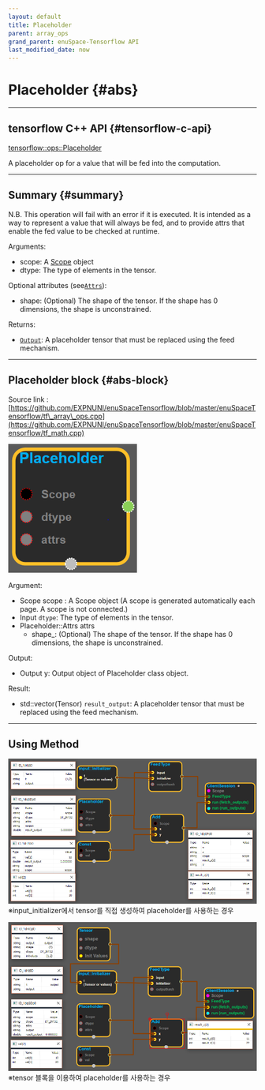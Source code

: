 ```yaml
--- 
layout: default 
title: Placeholder 
parent: array_ops 
grand_parent: enuSpace-Tensorflow API 
last_modified_date: now 
--- 
```


# Placeholder {#abs}

---

## tensorflow C++ API {#tensorflow-c-api}

[tensorflow::ops::Placeholder](https://www.tensorflow.org/api_docs/cc/class/tensorflow/ops/placeholder.html)

A placeholder op for a value that will be fed into the computation.

---

## Summary {#summary}

N.B. This operation will fail with an error if it is executed. It is intended as a way to represent a value that will always be fed, and to provide attrs that enable the fed value to be checked at runtime.

Arguments:

* scope: A [Scope](https://www.tensorflow.org/api_docs/cc/class/tensorflow/scope.html#classtensorflow_1_1_scope) object
* dtype: The type of elements in the tensor.

Optional attributes \(see[`Attrs`](https://www.tensorflow.org/api_docs/cc/struct/tensorflow/ops/placeholder/attrs.html#structtensorflow_1_1ops_1_1_placeholder_1_1_attrs)\):

* shape: \(Optional\) The shape of the tensor. If the shape has 0 dimensions, the shape is unconstrained.

Returns:

* [`Output`](https://www.tensorflow.org/api_docs/cc/class/tensorflow/output.html#classtensorflow_1_1_output): A placeholder tensor that must be replaced using the feed mechanism.

---

## Placeholder block {#abs-block}

Source link :[https://github.com/EXPNUNI/enuSpaceTensorflow/blob/master/enuSpaceTensorflow/tf\_array\_ops.cpp](https://github.com/EXPNUNI/enuSpaceTensorflow/blob/master/enuSpaceTensorflow/tf_math.cpp)

![](../assets/array_ops/placeholder1.png)

Argument:

* Scope scope : A Scope object \(A scope is generated automatically each page. A scope is not connected.\)
* Input `dtype`: The type of elements in the tensor.
* Placeholder::Attrs attrs
  * shape\_: \(Optional\) The shape of the tensor. If the shape has 0 dimensions, the shape is unconstrained.

Output:

* Output y: Output object of Placeholder class object.

Result:

* std::vector\(Tensor\) `result_output`: A placeholder tensor that must be replaced using the feed mechanism.

---

## Using Method

![](../assets/array_ops/placeholder2.png)※input\_initializer에서 tensor를 직접 생성하여 placeholder를 사용하는 경우

![](../assets/array_ops/placeholder3.png)※tensor 블록을 이용하여 placeholder를 사용하는 경우

